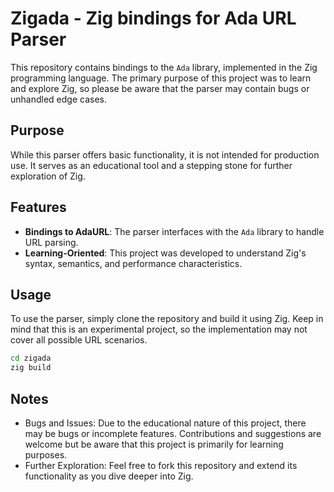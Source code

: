 # Zigada - Zig bindings for Ada URL Parser

This repository contains bindings to the `Ada` library, implemented in the Zig programming language. The primary purpose of this project was to learn and explore Zig, so please be aware that the parser may contain bugs or unhandled edge cases.

## Purpose

While this parser offers basic functionality, it is not intended for production use. It serves as an educational tool and a stepping stone for further exploration of Zig.

## Features

- **Bindings to AdaURL**: The parser interfaces with the `Ada` library to handle URL parsing.
- **Learning-Oriented**: This project was developed to understand Zig's syntax, semantics, and performance characteristics.

## Usage

To use the parser, simply clone the repository and build it using Zig. Keep in mind that this is an experimental project, so the implementation may not cover all possible URL scenarios.

```bash
cd zigada
zig build
```

## Notes
- Bugs and Issues: Due to the educational nature of this project, there may be bugs or incomplete features. Contributions and suggestions are welcome but be aware that this project is primarily for learning purposes.
- Further Exploration: Feel free to fork this repository and extend its functionality as you dive deeper into Zig.
